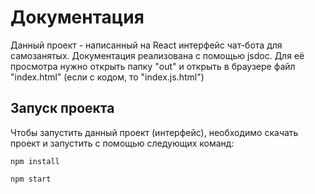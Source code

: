 # Документация

Данный проект - написанный на React интерфейс чат-бота для самозанятых.
Документация реализована с помощью jsdoc. Для её просмотра нужно открыть папку "out"
и открыть в браузере файл "index.html" (если с кодом, то "index.js.html")

## Запуск проекта

Чтобы запустить данный проект (интерфейс), необходимо скачать проект и запустить
с помощью следующих команд:

`npm install`

`npm start`
